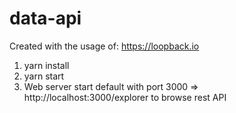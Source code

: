 # data-api

Created with the usage of:
https://loopback.io

1. yarn install
2. yarn start
3. Web server start default with port 3000 => http://localhost:3000/explorer to browse rest API
